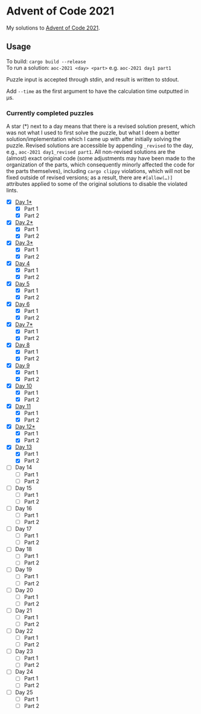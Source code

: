 # Advent of Code 2021
My solutions to [Advent of Code 2021](https://adventofcode.com/2021).

## Usage
To build: `cargo build --release`  
To run a solution: `aoc-2021 <day> <part>` e.g. `aoc-2021 day1 part1`

Puzzle input is accepted through stdin, and result is written to stdout.

Add `--time` as the first argument to have the calculation time outputted in μs.

### Currently completed puzzles
A star (*) next to a day means that there is a revised solution present, which was not
what I used to first solve the puzzle, but what I deem a better solution/implementation
which I came up with after initially solving the puzzle. Revised solutions are accessible
by appending `_revised` to the day, e.g., `aoc-2021 day1_revised part1`. All non-revised
solutions are the (almost) exact original code (some adjustments may have been made to the
organization of the parts, which consequently minorly affected the code for the parts
themselves), including `cargo clippy` violations, which will not be fixed outside of
revised versions; as a result, there are `#[allow(…)]` attributes applied to some of the
original solutions to disable the violated lints.

* [x] [Day 1](src/days/day1.rs)[*](src/days/day1_revised.rs)
  * [x] Part 1
  * [x] Part 2
* [x] [Day 2](src/days/day2.rs)[*](src/days/day2_revised.rs)
  * [x] Part 1
  * [x] Part 2
* [x] [Day 3](src/days/day3.rs)[*](src/days/day3_revised.rs)
  * [x] Part 1
  * [x] Part 2
* [x] [Day 4](src/days/day4.rs)
  * [x] Part 1
  * [x] Part 2
* [x] [Day 5](src/days/day5.rs)
  * [x] Part 1
  * [x] Part 2
* [x] [Day 6](src/days/day6.rs)
  * [x] Part 1
  * [x] Part 2
* [x] [Day 7](src/days/day7.rs)[*](src/days/day7_revised.rs)
  * [x] Part 1
  * [x] Part 2
* [x] [Day 8](src/days/day8.rs)
  * [x] Part 1
  * [x] Part 2
* [x] [Day 9](src/days/day9.rs)
  * [x] Part 1
  * [x] Part 2
* [x] [Day 10](src/days/day10.rs)
  * [x] Part 1
  * [x] Part 2
* [x] [Day 11](src/days/day11.rs)
  * [x] Part 1
  * [x] Part 2
* [x] [Day 12](src/days/day12.rs)[*](src/days/day12_revised.rs)
  * [x] Part 1
  * [x] Part 2
* [x] [Day 13](src/days/day13.rs)
  * [x] Part 1
  * [x] Part 2
* [ ] Day 14
  * [ ] Part 1
  * [ ] Part 2
* [ ] Day 15
  * [ ] Part 1
  * [ ] Part 2
* [ ] Day 16
  * [ ] Part 1
  * [ ] Part 2
* [ ] Day 17
  * [ ] Part 1
  * [ ] Part 2
* [ ] Day 18
  * [ ] Part 1
  * [ ] Part 2
* [ ] Day 19
  * [ ] Part 1
  * [ ] Part 2
* [ ] Day 20
  * [ ] Part 1
  * [ ] Part 2
* [ ] Day 21
  * [ ] Part 1
  * [ ] Part 2
* [ ] Day 22
  * [ ] Part 1
  * [ ] Part 2
* [ ] Day 23
  * [ ] Part 1
  * [ ] Part 2
* [ ] Day 24
  * [ ] Part 1
  * [ ] Part 2
* [ ] Day 25
  * [ ] Part 1
  * [ ] Part 2
